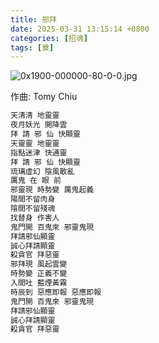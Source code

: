 ```yaml
---
title: 邪拜
date: 2025-03-31 13:15:14 +0800
categories: [招魂]
tags: [奠]
---
```


![0x1900-000000-80-0-0.jpg](https://b2.235421.xyz/pic/2025/03/c34e11d81c2795806d861f1ac7becf72.jpg)

作曲: Tomy Chiu

```txt
天清清 地靈靈
夜月妖光 開降雲
拜 請 邪 仙 快顯靈
天靈靈 地靈靈
指點迷津 快通靈
拜 請 邪 仙 快顯靈
琉璃虛幻 陰風散亂
厲鬼 在 眼 前
邪靈現 時勢變 厲鬼起義
陽間不留肉身
陰間不留殘魂
找替身 作害人
鬼門開 百鬼來 邪靈鬼現
拜請邪仙顯靈
誠心拜請顯靈
殺貪官 拜惡靈
邪拜現 風起雲變
時勢變 正義不變
入間吐 藍煙黃霧
時辰到 惡應即報 惡應即報
鬼門開 百鬼來 邪靈鬼現
拜請邪仙顯靈
誠心拜請顯靈
殺貪官 拜惡靈
```